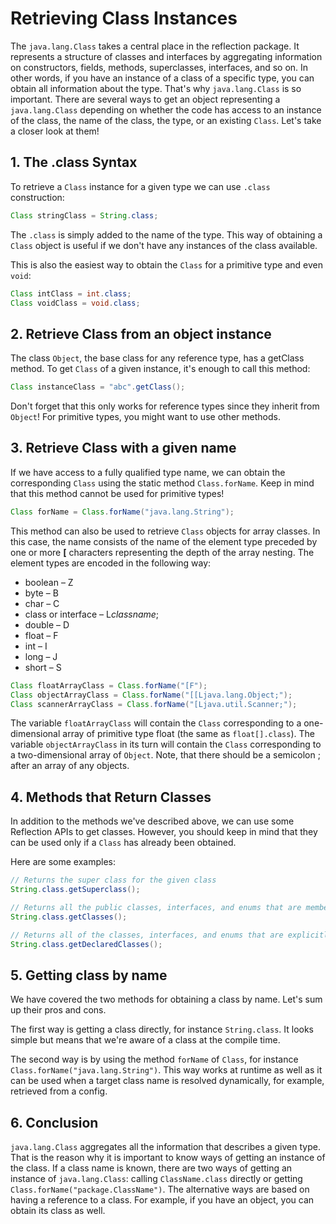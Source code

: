 # Retrieving Class Instances

The `java.lang.Class` takes a central place in the reflection package. It represents a structure of classes and interfaces by aggregating information on constructors, fields, methods, superclasses, interfaces, and so on. In other words, if you have an instance of a class of a specific type, you can obtain all information about the type. That's why `java.lang.Class` is so important. There are several ways to get an object representing a `java.lang.Class` depending on whether the code has access to an instance of the class, the name of the class, the type, or an existing `Class`. Let's take a closer look at them!

## 1. The .class Syntax

To retrieve a `Class` instance for a given type we can use `.class` construction:
```java
Class stringClass = String.class;
```

The `.class` is simply added to the name of the type. This way of obtaining a `Class` object is useful if we don't have any instances of the class available.

This is also the easiest way to obtain the `Class` for a primitive type and even `void`:
```java
Class intClass = int.class;
Class voidClass = void.class;
```

## 2. Retrieve Class from an object instance

The class `Object`, the base class for any reference type, has a getClass method. To get `Class` of a given instance, it's enough to call this method:
```java
Class instanceClass = "abc".getClass();
```

Don't forget that this only works for reference types since they inherit from `Object`! For primitive types, you might want to use other methods.

## 3. Retrieve Class with a given name

If we have access to a fully qualified type name, we can obtain the corresponding `Class` using the static method `Class.forName`. Keep in mind that this method cannot be used for primitive types!
```java
Class forName = Class.forName("java.lang.String");
```

This method can also be used to retrieve `Class` objects for array classes. In this case, the name consists of the name of the element type preceded by one or more **\[** characters representing the depth of the array nesting. The element types are encoded in the following way:

- boolean – Z
- byte – B
- char – C
- class or interface – L*classname*;
- double – D
- float – F
- int – I
- long – J
- short – S
```java
Class floatArrayClass = Class.forName("[F");
Class objectArrayClass = Class.forName("[[Ljava.lang.Object;");
Class scannerArrayClass = Class.forName("[Ljava.util.Scanner;");
```

The variable `floatArrayClass` will contain the `Class` corresponding to a one-dimensional array of primitive type float (the same as `float[].class`). The variable `objectArrayClass` in its turn will contain the `Class` corresponding to a two-dimensional array of `Object`. Note, that there should be a semicolon ; after an array of any objects.

## 4. Methods that Return Classes

In addition to the methods we've described above, we can use some Reflection APIs to get classes. However, you should keep in mind that they can be used only if a `Class` has already been obtained.

Here are some examples:
```java
// Returns the super class for the given class
String.class.getSuperclass();

// Returns all the public classes, interfaces, and enums that are members of the class
String.class.getClasses();

// Returns all of the classes, interfaces, and enums that are explicitly declared in this class.
String.class.getDeclaredClasses();
```

## 5. Getting class by name

We have covered the two methods for obtaining a class by name. Let's sum up their pros and cons.

The first way is getting a class directly, for instance `String.class`. It looks simple but means that we're aware of a class at the compile time.

The second way is by using the method `forName` of `Class`, for instance `Class.forName("java.lang.String")`. This way works at runtime as well as it can be used when a target class name is resolved dynamically, for example, retrieved from a config.

## 6. Conclusion

`java.lang.Class` aggregates all the information that describes a given type. That is the reason why it is important to know ways of getting an instance of the class. If a class name is known, there are two ways of getting an instance of `java.lang.Class`: calling `ClassName.class` directly or getting `Class.forName("package.ClassName")`. The alternative ways are based on having a reference to a class. For example, if you have an object, you can obtain its class as well.
